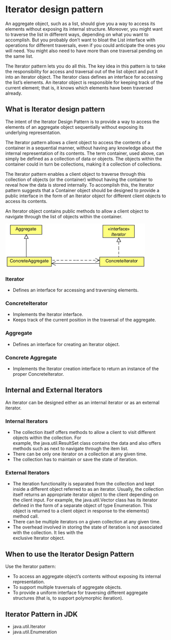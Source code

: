 # Iterator design pattern

An aggregate object, such as a list, should give you a way to access its elements without exposing its internal structure. Moreover,
you might want to traverse the list in different ways, depending on what you want to accomplish. But you probably don’t want to
bloat the List interface with operations for different traversals, even if you could anticipate the ones you will need. You might
also need to have more than one traversal pending on the same list.

The Iterator pattern lets you do all this. The key idea in this pattern is to take the responsibility for access and traversal out
of the list object and put it into an iterator object. The Iterator class defines an interface for accessing the list’s elements.
An iterator object is responsible for keeping track of the current element; that is, it knows which elements have been traversed
already.


## What is Iterator design pattern

The intent of the Iterator Design Pattern is to provide a way to access the elements of an aggregate object sequentially without
exposing its underlying representation.

The Iterator pattern allows a client object to access the contents of a container in a sequential manner, without having any
knowledge about the internal representation of its contents. The term container, used above, can simply be defined as a collection
of data or objects. The objects within the container could in turn be collections, making it a collection of collections.

The Iterator pattern enables a client object to traverse through this collection of objects (or the container) without having the
container to reveal how the data is stored internally. To accomplish this, the Iterator pattern suggests that a Container object
should be designed to provide a public interface in the form of an Iterator object for different client objects to access its contents.

An Iterator object contains public methods to allow a client object to navigate through the list of objects within the container.

![UML Diagram](https://github.com/ani03sha/CSFundamentals/blob/master/DesignPatterns/Java/DesignPatterns/src/main/java/org/redquark/csfundamentals/designpatterns/behavioral/iterator/.ProblemStatement.MD_images/UML%20Diagram%20-%20Iterator.png)

### Iterator
- Defines an interface for accessing and traversing elements.

### ConcreteIterator
- Implements the Iterator interface.
- Keeps track of the current position in the traversal of the aggregate.

### Aggregate
- Defines an interface for creating an Iterator object.

### Concrete Aggregate
- Implements the Iterator creation interface to return an instance of the proper ConcreteIterator.


## Internal and External Iterators
   
An iterator can be designed either as an internal iterator or as an external iterator.

### Internal Iterators
- The collection itself offers methods to allow a client to visit different objects within the collection. For  
example, the java.util.ResultSet class contains the data and also offers methods such as next to navigate through the item list.
- There can be only one iterator on a collection at any given time.
- The collection has to maintain or save the state of iteration.

### External Iterators
- The iteration functionality is separated from the collection and kept inside a different object referred to as an 
iterator. Usually, the collection itself returns an appropriate iterator object to the client depending on the client
input. For example, the java.util.Vector class has its iterator defined in the form of a separate object of type 
Enumeration. This object is returned to a client object in response to the elements() method call.
- There can be multiple iterators on a given collection at any given time.
- The overhead involved in storing the state of iteration is not associated with the collection. It lies with the  
exclusive Iterator object.


## When to use the Iterator Design Pattern
   
Use the Iterator pattern:
- To access an aggregate object’s contents without exposing its internal representation.
- To support multiple traversals of aggregate objects.
- To provide a uniform interface for traversing different aggregate structures (that is, to support polymorphic 
iteration).


## Iterator Pattern in JDK
- java.util.Iterator
- java.util.Enumeration
